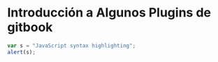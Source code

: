 # Introducción a Algunos Plugins de gitbook


```javascript
var s = "JavaScript syntax highlighting";
alert(s);
```


